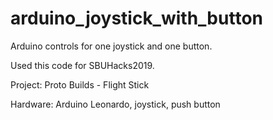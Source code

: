 # arduino_joystick_with_button
Arduino controls for one joystick and one button.

Used this code for SBUHacks2019.

Project: Proto Builds - Flight Stick

Hardware: Arduino Leonardo, joystick, push  button
